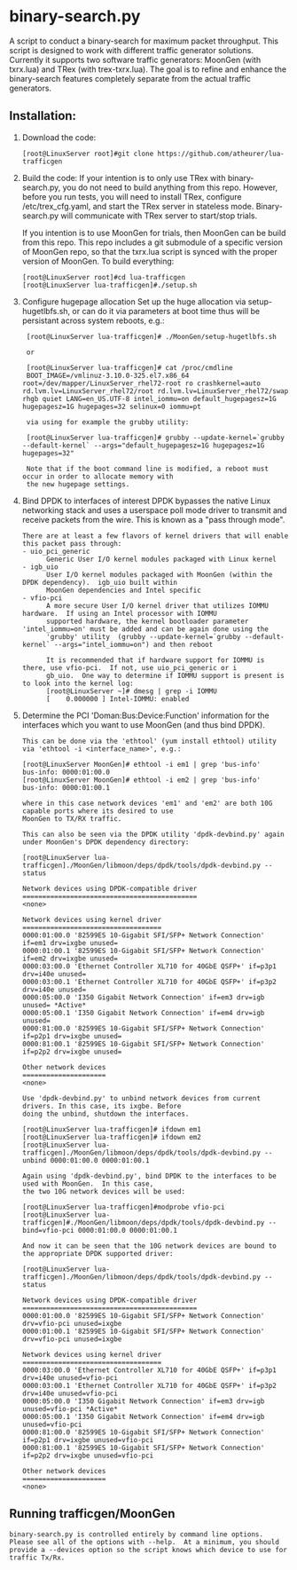 # binary-search.py
A script to conduct a binary-search for maximum packet throughput.  This script is designed to work with different traffic generator solutions.  Currently it supports two software traffic generators: MoonGen (with txrx.lua) and TRex (with trex-txrx.lua).  The goal is to refine and enhance the binary-search features completely separate from the actual traffic generators.

## Installation:
1.  Download the code:
    ```
    [root@LinuxServer root]#git clone https://github.com/atheurer/lua-trafficgen
    ```
    
2.  Build the code:
    If your intention is to only use TRex with binary-search.py, you do not need to build anything from this repo.  However, before you run tests, you will need to install TRex, configure /etc/trex_cfg.yaml, and start the TRex server in stateless mode.  Binary-search.py will communicate with TRex server to start/stop trials.

    If you intention is to use MoonGen for trials, then MoonGen can be build from this repo.  This repo includes a git submodule of a specific version of MoonGen repo, so that the txrx.lua script is synced with the proper version of MoonGen.  To build everything:

    ```
    [root@LinuxServer root]#cd lua-trafficgen
    [root@LinuxServer lua-trafficgen]#./setup.sh 
    ```

3. Configure hugepage allocation
    Set up the huge allocation via setup-hugetlbfs.sh, or can do it via parameters at boot time thus will 
    be persistant across system reboots, e.g.:
        
        [root@LinuxServer lua-trafficgen]# ./MoonGen/setup-hugetlbfs.sh 
        
        or
        
        [root@LinuxServer lua-trafficgen]# cat /proc/cmdline
        BOOT_IMAGE=/vmlinuz-3.10.0-325.el7.x86_64 root=/dev/mapper/LinuxServer_rhel72-root ro crashkernel=auto rd.lvm.lv=LinuxServer_rhel72/root rd.lvm.lv=LinuxServer_rhel72/swap rhgb quiet LANG=en_US.UTF-8 intel_iommu=on default_hugepagesz=1G hugepagesz=1G hugepages=32 selinux=0 iommu=pt
        
        via using for example the grubby utility:
        
        [root@LinuxServer lua-trafficgen]# grubby --update-kernel=`grubby --default-kernel` --args="default_hugepagesz=1G hugepagesz=1G hugepages=32"
        
        Note that if the boot command line is modified, a reboot must occur in order to allocate memory with 
        the new hugepage settings.

4. Bind DPDK to interfaces of interest
    DPDK bypasses the native Linux networking stack and uses a userspace poll mode driver to transmit and 
    receive packets from the wire.  This is known as a "pass through mode".  
    ```    
    There are at least a few flavors of kernel drivers that will enable this packet pass through:
    - uio_pci_generic
          Generic User I/O kernel modules packaged with Linux kernel
    - igb_uio
          User I/O kernel modules packaged with MoonGen (within the DPDK dependency).  igb_uio built within 
          MoonGen dependencies and Intel specific
    - vfio-pci
          A more secure User I/O kernel driver that utilizes IOMMU hardware.  If using an Intel processor with IOMMU 
          supported hardware, the kernel bootloader parameter 'intel_iommu=on' must be added and can be again done using the   
          'grubby' utility  (grubby --update-kernel=`grubby --default-kernel` --args="intel_iommu=on") and then reboot
      
          It is recommended that if hardware support for IOMMU is there, use vfio-pci.  If not, use uio_pci_generic or i
          gb_uio.  One way to determine if IOMMU support is present is to look into the kernel log:
          [root@LinuxServer ~]# dmesg | grep -i IOMMU
          [    0.000000 ] Intel-IOMMU: enabled
      ```
5. Determine the PCI 'Doman:Bus:Device:Function' information for the interfaces which you want to use 
   MoonGen (and thus bind DPDK).  
    ```
    This can be done via the 'ethtool' (yum install ethtool) utility via 'ethtool -i <interface_name>', e.g.:
      
    [root@LinuxServer MoonGen]# ethtool -i em1 | grep 'bus-info'
    bus-info: 0000:01:00.0
    [root@LinuxServer MoonGen]# ethtool -i em2 | grep 'bus-info'
    bus-info: 0000:01:00.1
      
    where in this case network devices 'em1' and 'em2' are both 10G capable ports where its desired to use 
    MoonGen to TX/RX traffic.
      
    This can also be seen via the DPDK utility 'dpdk-devbind.py' again under MoonGen's DPDK dependency directory:

    [root@LinuxServer lua-trafficgen]./MoonGen/libmoon/deps/dpdk/tools/dpdk-devbind.py --status

    Network devices using DPDK-compatible driver
    ============================================
    <none>

    Network devices using kernel driver
    ===================================
    0000:01:00.0 '82599ES 10-Gigabit SFI/SFP+ Network Connection' if=em1 drv=ixgbe unused= 
    0000:01:00.1 '82599ES 10-Gigabit SFI/SFP+ Network Connection' if=em2 drv=ixgbe unused= 
    0000:03:00.0 'Ethernet Controller XL710 for 40GbE QSFP+' if=p3p1 drv=i40e unused= 
    0000:03:00.1 'Ethernet Controller XL710 for 40GbE QSFP+' if=p3p2 drv=i40e unused= 
    0000:05:00.0 'I350 Gigabit Network Connection' if=em3 drv=igb unused= *Active*
    0000:05:00.1 'I350 Gigabit Network Connection' if=em4 drv=igb unused= 
    0000:81:00.0 '82599ES 10-Gigabit SFI/SFP+ Network Connection' if=p2p1 drv=ixgbe unused= 
    0000:81:00.1 '82599ES 10-Gigabit SFI/SFP+ Network Connection' if=p2p2 drv=ixgbe unused= 

    Other network devices
    =====================
    <none>
    
    Use 'dpdk-devbind.py' to unbind network devices from current drivers. In this case, its ixgbe. Before 
    doing the unbind, shutdown the interfaces.
     
    [root@LinuxServer lua-trafficgen]# ifdown em1 
    [root@LinuxServer lua-trafficgen]# ifdown em2 
    [root@LinuxServer lua-trafficgen]./MoonGen/libmoon/deps/dpdk/tools/dpdk-devbind.py --unbind 0000:01:00.0 0000:01:00.1

    Again using 'dpdk-devbind.py', bind DPDK to the interfaces to be used with MoonGen.  In this case, 
    the two 10G network devices will be used:

    [root@LinuxServer lua-trafficgen]#modprobe vfio-pci 
    [root@LinuxServer lua-trafficgen]#./MoonGen/libmoon/deps/dpdk/tools/dpdk-devbind.py --bind=vfio-pci 0000:01:00.0 0000:01:00.1
        
    And now it can be seen that the 10G network devices are bound to the appropriate DPDK supported driver:
        
    [root@LinuxServer lua-trafficgen]./MoonGen/libmoon/deps/dpdk/tools/dpdk-devbind.py --status
    
    Network devices using DPDK-compatible driver
    ============================================
    0000:01:00.0 '82599ES 10-Gigabit SFI/SFP+ Network Connection' drv=vfio-pci unused=ixgbe
    0000:01:00.1 '82599ES 10-Gigabit SFI/SFP+ Network Connection' drv=vfio-pci unused=ixgbe

    Network devices using kernel driver
    ===================================
    0000:03:00.0 'Ethernet Controller XL710 for 40GbE QSFP+' if=p3p1 drv=i40e unused=vfio-pci 
    0000:03:00.1 'Ethernet Controller XL710 for 40GbE QSFP+' if=p3p2 drv=i40e unused=vfio-pci 
    0000:05:00.0 'I350 Gigabit Network Connection' if=em3 drv=igb unused=vfio-pci *Active*
    0000:05:00.1 'I350 Gigabit Network Connection' if=em4 drv=igb unused=vfio-pci 
    0000:81:00.0 '82599ES 10-Gigabit SFI/SFP+ Network Connection' if=p2p1 drv=ixgbe unused=vfio-pci 
    0000:81:00.1 '82599ES 10-Gigabit SFI/SFP+ Network Connection' if=p2p2 drv=ixgbe unused=vfio-pci 

    Other network devices
    =====================
    <none>

     ```

## Running trafficgen/MoonGen
   
   ```
   binary-search.py is controlled entirely by command line options.  Please see all of the options with --help.  At a minimum, you should provide a --devices option so the script knows which device to use for traffic Tx/Rx.
   
